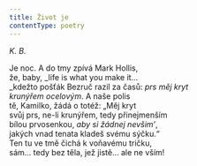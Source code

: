 ```yaml
---
title: Život je
contentType: poetry
---
```


<section>

_K. B._

Je noc. A do tmy zpívá Mark Hollis,  
že, baby, _life is what you make it…  
_kdežto pošťák Bezruč razil za časů: _prs měj kryt_  
_krunýřem ocelovým_. A naše polis  
tě, Kamilko, žádá o totéž: „Měj kryt  
svůj prs, ne-li krunýřem, tedy přinejmenším  
bílou prvosenkou, _aby si žádnej nevšim’_,  
jakých vnad tenata kladeš svému sýčku.“  
Ten tu ve tmě čichá k voňavému tričku,  
sám… tedy bez těla, jež jistě… ale ne vším!

</section>
